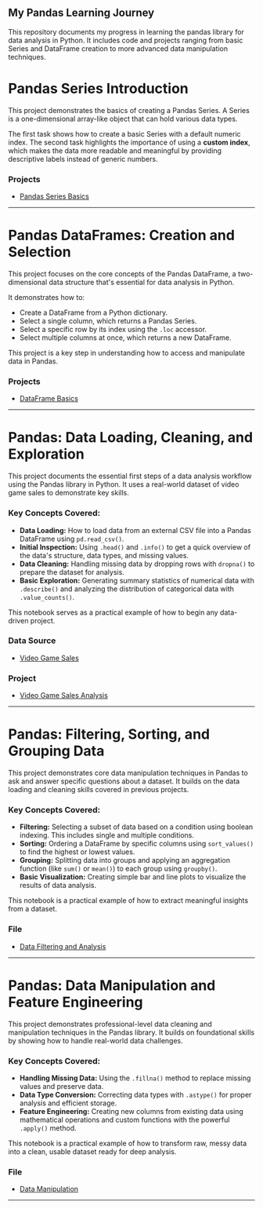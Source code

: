 ## My Pandas Learning Journey
This repository documents my progress in learning the pandas library for data analysis in Python. It includes code and projects ranging from basic Series and DataFrame creation to more advanced data manipulation techniques.

# Pandas Series Introduction

This project demonstrates the basics of creating a Pandas Series. A Series is a one-dimensional array-like object that can hold various data types.

The first task shows how to create a basic Series with a default numeric index. The second task highlights the importance of using a **custom index**, which makes the data more readable and meaningful by providing descriptive labels instead of generic numbers.

### Projects

* [Pandas Series Basics](pandas_series_basics.ipynb)

---


# Pandas DataFrames: Creation and Selection

This project focuses on the core concepts of the Pandas DataFrame, a two-dimensional data structure that's essential for data analysis in Python.

It demonstrates how to:
- Create a DataFrame from a Python dictionary.
- Select a single column, which returns a Pandas Series.
- Select a specific row by its index using the `.loc` accessor.
- Select multiple columns at once, which returns a new DataFrame.

This project is a key step in understanding how to access and manipulate data in Pandas.

### Projects

* [DataFrame Basics](DataFrame_basics.ipynb)

---

# Pandas: Data Loading, Cleaning, and Exploration

This project documents the essential first steps of a data analysis workflow using the Pandas library in Python. It uses a real-world dataset of video game sales to demonstrate key skills.

### Key Concepts Covered:

-   **Data Loading:** How to load data from an external CSV file into a Pandas DataFrame using `pd.read_csv()`.
-   **Initial Inspection:** Using `.head()` and `.info()` to get a quick overview of the data's structure, data types, and missing values.
-   **Data Cleaning:** Handling missing data by dropping rows with `dropna()` to prepare the dataset for analysis.
-   **Basic Exploration:** Generating summary statistics of numerical data with `.describe()` and analyzing the distribution of categorical data with `.value_counts()`.

This notebook serves as a practical example of how to begin any data-driven project.

### Data Source

-   [Video Game Sales](https://www.kaggle.com/datasets/gregorut/videogamesales)

### Project

* [Video Game Sales Analysis](data_cleaning_and_exploration.ipynb)

---

# Pandas: Filtering, Sorting, and Grouping Data

This project demonstrates core data manipulation techniques in Pandas to ask and answer specific questions about a dataset. It builds on the data loading and cleaning skills covered in previous projects.

### Key Concepts Covered:

-   **Filtering:** Selecting a subset of data based on a condition using boolean indexing. This includes single and multiple conditions.
-   **Sorting:** Ordering a DataFrame by specific columns using `sort_values()` to find the highest or lowest values.
-   **Grouping:** Splitting data into groups and applying an aggregation function (like `sum()` or `mean()`) to each group using `groupby()`.
-   **Basic Visualization:** Creating simple bar and line plots to visualize the results of data analysis.

This notebook is a practical example of how to extract meaningful insights from a dataset.

### File

* [Data Filtering and Analysis](data_filtering_and_analysis.ipynb)
---

# Pandas: Data Manipulation and Feature Engineering

This project demonstrates professional-level data cleaning and manipulation techniques in the Pandas library. It builds on foundational skills by showing how to handle real-world data challenges.

### Key Concepts Covered:

-   **Handling Missing Data:** Using the `.fillna()` method to replace missing values and preserve data.
-   **Data Type Conversion:** Correcting data types with `.astype()` for proper analysis and efficient storage.
-   **Feature Engineering:** Creating new columns from existing data using mathematical operations and custom functions with the powerful `.apply()` method.

This notebook is a practical example of how to transform raw, messy data into a clean, usable dataset ready for deep analysis.


### File

* [Data Manipulation](Data_manipulation.ipynb)
---
